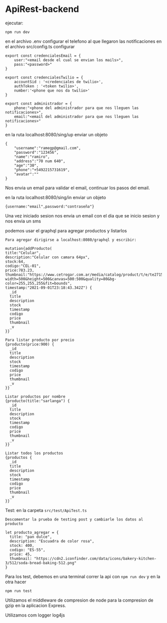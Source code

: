 # ApiRest-backend

ejecutar:

`npm run dev`

en el archivo .env configurar el telefono al que llegaron las notificaciones
en el archivo src/config.ts configurar 
```
export const credencialesEmail = {
    user:"<email desde el cual se envian los mails>",
    pass:"<password>"
}

export const credencialesTwilio = {
    accountSid : '<credenciales de twilio>',
    authToken : '<token twilio>',
    number:'<phone que nos da twilio>'
}

export const administrador = {
    phone:"<phone del administrador para que nos lleguen las notificaciones>",
    email:"<email del administrador para que nos lleguen las notificaciones>"
}
```
en la ruta localhost:8080/sing/up enviar un objeto 
```
{
    "username":"ramegp@gmail.com",
    "password":"123456",
    "name":"ramiro",
    "address":"70 num 640",
    "age":"30",
    "phone":"+5492215731619",
    "avatar":""
}
```
Nos envia un email para validar el email, continuar los pasos del email.

en la ruta localhost:8080/sing/in enviar un objeto
``` 
{username:"email",password:"contraseña"} 
```
Una vez iniciado sesion nos envia un email con el dia que se inicio sesion y nos envia un sms

podemos usar el graphql para agregar productos y listarlos
```
Para agregar dirigirse a localhost:8080/graphql y escribir:

mutation{addProducto(
title:"Celular",
description:"Celular con camara 64px",
stock:64,
codigo:"CEL-01",
price:783.23,
thumbnail:"https://www.cetrogar.com.ar/media/catalog/product/t/e/te2715.jpg?width=500&height=500&canvas=500:500&quality=80&bg-color=255,255,255&fit=bounds",
timestamp:"2021-09-01T23:18:43.342Z") {
  _id
  title
  description
  stock
  timestamp
  codigo
  price
  thumbnail
  _v
}}
```
```
Para listar producto por precio 
{producto(price:900) {
  _id
  title
  description
  stock
  timestamp
  codigo
  price
  thumbnail
  _v
}}
```
```
Listar productos por nombre
{producto(title:"sarlanga") {
  _id
  title
  description
  stock
  timestamp
  codigo
  price
  thumbnail
  _v
}}
```
```
Listar todos los productos
{productos {
  _id
  title
  description
  stock
  timestamp
  codigo
  price
  thumbnail
  _v
}}
```
Test: en la carpeta `src/test/ApiTest.ts`
```
Descomentar la prueba de testing post y cambiarle los datos al producto

let producto_agregar = {
  title: "pan dulce",
  description: "Escuadra de color rosa",
  stock: 400,
  codigo: "ES-55",
  price: 45,
  thumbnail: "https://cdn2.iconfinder.com/data/icons/bakery-kitchen-3/512/soda-bread-baking-512.png"
}
```
Para los test, debemos en una terminal correr la api con `npm run dev` y en la otra hacer 
```
npm run test
```

Utilizamos el middleware de compresion de node para la compresion de gzip en la aplicacion Express.

Utilizamos com logger log4js